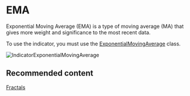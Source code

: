 # EMA

Exponential Moving Average (EMA) is a type of moving average (MA) that gives more weight and significance to the most recent data. 

To use the indicator, you must use the [ExponentialMovingAverage](../api/StockSharp.Algo.Indicators.ExponentialMovingAverage.html) class. 

![IndicatorExponentialMovingAverage](~/images/IndicatorExponentialMovingAverage.png)

## Recommended content

[Fractals](IndicatorFractals.md)
